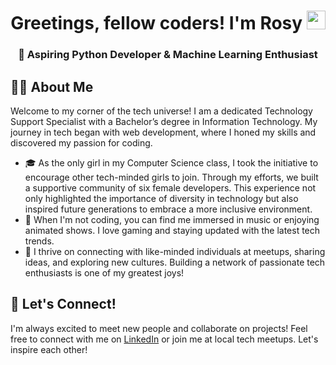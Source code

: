 <h1 align="center">Greetings, fellow coders! I'm Rosy <img src="https://media.giphy.com/media/hvRJCLFzcasrR4ia7z/giphy.gif" width="30" height="30" alt="waving hand"/></h1>
<h3 align="center">🚀 Aspiring Python Developer & Machine Learning Enthusiast</h3>
<!-- <img align="right" alt="coding" width="275" height= "275"  src="https://user-images.githubusercontent.com/53329034/123502306-0fcdfc80-d669-11eb-87e4-d24cccfbbd00.gif"> -->

## 👩‍💻 About Me

Welcome to my corner of the tech universe! I am a dedicated Technology Support Specialist with a Bachelor’s degree in Information Technology. My journey in tech began with web development, where I honed my skills and discovered my passion for coding.

- 🎓 As the only girl in my Computer Science class, I took the initiative to encourage other tech-minded girls to join. Through my efforts, we built a supportive community of six female developers. This experience not only highlighted the importance of diversity in technology but also inspired future generations to embrace a more inclusive environment.
- 🎵 When I'm not coding, you can find me immersed in music or enjoying animated shows. I love gaming and staying updated with the latest tech trends.
- 🤝 I thrive on connecting with like-minded individuals at meetups, sharing ideas, and exploring new cultures. Building a network of passionate tech enthusiasts is one of my greatest joys!

<!-- ## 🛠️ Skills & Tools

<p align="left">
  <a href="https://www.python.org" target="_blank" rel="noreferrer">
    <img src="https://img.shields.io/badge/Python-3776AB?style=for-the-badge&logo=python&logoColor=white" alt="Python" width="80"/>
  </a>
  <a href="https://pytorch.org/" target="_blank" rel="noreferrer">
    <img src="https://img.shields.io/badge/PyTorch-EE4C2C?style=for-the-badge&logo=pytorch&logoColor=white" alt="PyTorch" width="80"/>
  </a>
  <a href="https://getbootstrap.com" target="_blank" rel="noreferrer">
    <img src="https://img.shields.io/badge/Bootstrap-563D7C?style=for-the-badge&logo=bootstrap&logoColor=white" alt="Bootstrap" width="80"/>
  </a>
  <a href="https://www.w3schools.com/css/" target="_blank" rel="noreferrer">
    <img src="https://img.shields.io/badge/CSS3-1572B6?style=for-the-badge&logo=css3&logoColor=white" alt="CSS3" width="80"/>
  </a>
  <a href="https://www.w3.org/html/" target="_blank" rel="noreferrer">
    <img src="https://img.shields.io/badge/HTML5-E34F26?style=for-the-badge&logo=html5&logoColor=white" alt="HTML5" width="80"/>
  </a>
  <a href="https://developer.mozilla.org/en-US/docs/Web/JavaScript" target="_blank" rel="noreferrer">
    <img src="https://img.shields.io/badge/JavaScript-F7DF1E?style=for-the-badge&logo=javascript&logoColor=black" alt="JavaScript" width="80"/>
  </a>
  <a href="https://www.linux.org/" target="_blank" rel=noreferrer>
    <img src=https://img.shields.io/badge/Linux-FCC624?style=for-the-badge&logo=linux&logoColor=black width=80/>
  </a>
  <a href=https://www.mysql.com/ target=_blank rel=noreferrer>
    <img src=https://img.shields.io/badge/MySQL-4479A1?style=for-the-badge&logo=mysql&logoColor=white width=80/>
  </a>
  <a href=https://firebase.google.com/ target=_blank rel=noreferrer>
    <img src=https://img.shields.io/badge/Firebase-FFCA28?style=for-the-badge&logo=firebase&logoColor=black width=80/>
  </a>
  <a href=https://git-scm.com/ target=_blank rel=noreferrer>
    <img src=https://img.shields.io/badge/Git-F05032?style=for-the-badge&logo=git&logoColor=white width=80/>
  </a>
  <a href=https://www.figma.com/ target=_blank rel=noreferrer>
    <img src=https://img.shields.io/badge/Figma-F24E1E?style=for-the-badge&logo=figma&logoColor=white width=80/>
  </a>
</p> -->

## 🤝 Let's Connect!
I'm always excited to meet new people and collaborate on projects! Feel free to connect with me on [LinkedIn](https://au.linkedin.com/in/rosydhakal) or join me at local tech meetups. Let's inspire each other!
